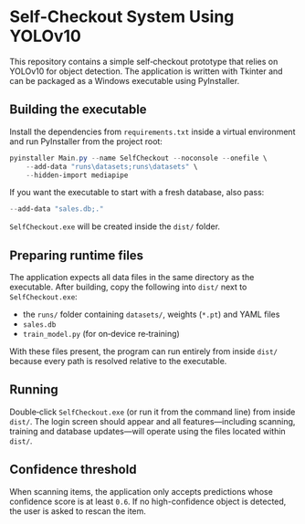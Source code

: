 # Self-Checkout System Using YOLOv10

This repository contains a simple self‑checkout prototype that relies on YOLOv10 for object detection. The application is written with Tkinter and can be packaged as a Windows executable using PyInstaller.

## Building the executable

Install the dependencies from `requirements.txt` inside a virtual environment and run PyInstaller from the project root:

```powershell
pyinstaller Main.py --name SelfCheckout --noconsole --onefile \
    --add-data "runs\datasets;runs\datasets" \
    --hidden-import mediapipe
```

If you want the executable to start with a fresh database, also pass:

```powershell
--add-data "sales.db;."
```

`SelfCheckout.exe` will be created inside the `dist/` folder.

## Preparing runtime files

The application expects all data files in the same directory as the executable. After building, copy the following into `dist/` next to `SelfCheckout.exe`:

- the `runs/` folder containing `datasets/`, weights (`*.pt`) and YAML files
- `sales.db`
- `train_model.py` (for on‑device re‑training)

With these files present, the program can run entirely from inside `dist/` because every path is resolved relative to the executable.

## Running

Double‑click `SelfCheckout.exe` (or run it from the command line) from inside `dist/`. The login screen should appear and all features—including scanning, training and database updates—will operate using the files located within `dist/`.

## Confidence threshold

When scanning items, the application only accepts predictions whose confidence score is at least `0.6`. If no high-confidence object is detected, the user is asked to rescan the item.

